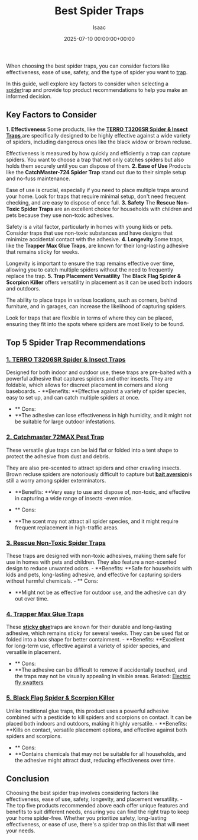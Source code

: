 ﻿---
title: Best Spider Traps
description: When choosing the best spider traps, you can consider factors like effectiveness, ease of use, safety, and the type of spider you want to trap. In this guide,...
slug: /best-spider-traps/
date: 2025-07-10 00:00:00+00:00
lastmod: 2025-07-10 00:00:00+03:00
author: Isaac
categories:
- Product Reviews
- Spiders
tags:
- product-reviews
- spider
- trap
layout: post
---

When choosing the best spider traps, you can consider factors like effectiveness, ease of use, safety, and the type of spider you want to [trap](https://pestpolicy.com/best-raccoon-traps/).

In this guide, well explore key factors to consider when selecting a [spider](https://pestpolicy.com/best-spider-killer/)trap and provide top product recommendations to help you make an informed decision.

##  **Key Factors to Consider**

**1. Effectiveness** Some products, like the [**TERRO T3206SR Spider & Insect Traps**](https://www.amazon.com/dp/B07Q697VZK/?tag=p-policy-20),are specifically designed to be highly effective against a wide variety of spiders, including dangerous ones like the black widow or brown recluse.

Effectiveness is measured by how quickly and efficiently a trap can capture spiders. You want to choose a trap that not only catches spiders but also holds them securely until you can dispose of them. **2. Ease of Use** Products like the **CatchMaster-724 Spider Trap** stand out due to their simple setup and no-fuss maintenance.

Ease of use is crucial, especially if you need to place multiple traps around your home. Look for traps that require minimal setup, don't need frequent checking, and are easy to dispose of once full. **3. Safety** The **Rescue Non-Toxic Spider Traps** are an excellent choice for households with children and pets because they use non-toxic adhesives.

Safety is a vital factor, particularly in homes with young kids or pets. Consider traps that use non-toxic substances and have designs that minimize accidental contact with the adhesive. **4. Longevity** Some traps, like the **Trapper Max Glue Traps**, are known for their long-lasting adhesive that remains sticky for weeks.

Longevity is important to ensure the trap remains effective over time, allowing you to catch multiple spiders without the need to frequently replace the trap. **5. Trap Placement Versatility** The **Black Flag Spider & Scorpion Killer** offers versatility in placement as it can be used both indoors and outdoors.

The ability to place traps in various locations, such as corners, behind furniture, and in garages, can increase the likelihood of capturing spiders.

Look for traps that are flexible in terms of where they can be placed, ensuring they fit into the spots where spiders are most likely to be found.

##  **Top 5 Spider Trap Recommendations**

###  [**1. TERRO T3206SR Spider & Insect Traps**](https://www.amazon.com/dp/B07Q697VZK/?tag=p-policy-20)

Designed for both indoor and outdoor use, these traps are pre-baited with a powerful adhesive that captures spiders and other insects. They are foldable, which allows for discreet placement in corners and along baseboards. - **Benefits: **Effective against a variety of spider species, easy to set up, and can catch multiple spiders at once.

- **
Cons:
- **The adhesive can lose effectiveness in high humidity, and it might not be suitable for large outdoor infestations.


###  [**2. Catchmaster 72MAX Pest Trap**](https://www.amazon.com/dp/B07Q697VZK/?tag=p-policy-20)

These versatile glue traps can be laid flat or folded into a tent shape to protect the adhesive from dust and debris.

They are also pre-scented to attract spiders and other crawling insects. Brown recluse spiders are notoriously difficult to capture but [**bait aversion**](https://portal.nifa.usda.gov/web/crisprojectpages/0231493-behavioral-resistance-and-bait-aversion-in-the-german-cockroach.html)is still a worry among spider exterminators.

- **Benefits: **Very easy to use and dispose of, non-toxic, and effective in capturing a wide range of insects -even mice.

- **
Cons:
- **The scent may not attract all spider species, and it might require frequent replacement in high-traffic areas.


###  [**3. Rescue Non-Toxic Spider Traps**](https://www.amazon.com/dp/B08QDM86VM/?tag=p-policy-20)

These traps are designed with non-toxic adhesives, making them safe for use in homes with pets and children. They also feature a non-scented design to reduce unwanted odors. - **Benefits: **Safe for households with kids and pets, long-lasting adhesive, and effective for capturing spiders without harmful chemicals. - **
Cons:
- **Might not be as effective for outdoor use, and the adhesive can dry out over time.


###  [**4. Trapper Max Glue Traps**](https://www.amazon.com/dp/B06XGL8R89/?tag=p-policy-20)

These [**sticky glue**](https://citybugs.tamu.edu/factsheets/ipm/what-is-a-sticky-trap/)traps are known for their durable and long-lasting adhesive, which remains sticky for several weeks. They can be used flat or folded into a box shape for better containment. - **Benefits: **Excellent for long-term use, effective against a variety of spider species, and versatile in placement.

- **
Cons:
- **The adhesive can be difficult to remove if accidentally touched, and the traps may not be visually appealing in visible areas. Related: [Electric fly swatters](https://pestpolicy.com/best-electric-fly-swatter/)


###  [**5. Black Flag Spider & Scorpion Killer**](https://www.amazon.com/dp/B00AA8WSKW/?tag=p-policy-20)

Unlike traditional glue traps, this product uses a powerful adhesive combined with a pesticide to kill spiders and scorpions on contact. It can be placed both indoors and outdoors, making it highly versatile. - **Benefits: **Kills on contact, versatile placement options, and effective against both spiders and scorpions.

- **
Cons:
- **Contains chemicals that may not be suitable for all households, and the adhesive might attract dust, reducing effectiveness over time.


##  **Conclusion**

Choosing the best spider trap involves considering factors like effectiveness, ease of use, safety, longevity, and placement versatility. - The top five products recommended above each offer unique features and benefits to suit different needs, ensuring you can find the right trap to keep your home spider-free. Whether you prioritize safety, long-lasting effectiveness, or ease of use, there's a spider trap on this list that will meet your needs.



